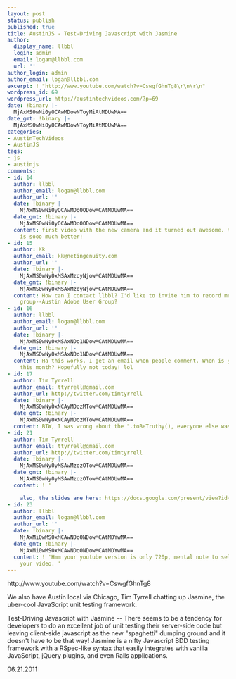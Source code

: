```yaml
---
layout: post
status: publish
published: true
title: AustinJS - Test-Driving Javascript with Jasmine
author:
  display_name: llbbl
  login: admin
  email: logan@llbbl.com
  url: ''
author_login: admin
author_email: logan@llbbl.com
excerpt: ! "http://www.youtube.com/watch?v=CswgfGhnTg8\r\n\r\n"
wordpress_id: 69
wordpress_url: http://austintechvideos.com/?p=69
date: !binary |-
  MjAxMS0wNi0yOCAwMDowNToyMiAtMDUwMA==
date_gmt: !binary |-
  MjAxMS0wNi0yOCAwMDowNToyMiAtMDUwMA==
categories:
- AustinTechVideos
- AustinJS
tags:
- js
- austinjs
comments:
- id: 14
  author: llbbl
  author_email: logan@llbbl.com
  author_url: ''
  date: !binary |-
    MjAxMS0wNi0yOCAwMDo0ODowMCAtMDUwMA==
  date_gmt: !binary |-
    MjAxMS0wNi0yOCAwMDo0ODowMCAtMDUwMA==
  content: first video with the new camera and it turned out awesome. the image quality
    is sooo much better!
- id: 15
  author: Kk
  author_email: kk@netingenuity.com
  author_url: ''
  date: !binary |-
    MjAxMS0wNy0xMSAxMzoyNjowMCAtMDUwMA==
  date_gmt: !binary |-
    MjAxMS0wNy0xMSAxMzoyNjowMCAtMDUwMA==
  content: How can I contact llbbl? I'd like to invite him to record meetings of our
    group--Austin Adobe User Group?
- id: 16
  author: llbbl
  author_email: logan@llbbl.com
  author_url: ''
  date: !binary |-
    MjAxMS0wNy0xMSAxNDo1NDowMCAtMDUwMA==
  date_gmt: !binary |-
    MjAxMS0wNy0xMSAxNDo1NDowMCAtMDUwMA==
  content: Ha this works. I get an email when people comment. When is your meeting
    this month? Hopefully not today! lol
- id: 17
  author: Tim Tyrrell
  author_email: ttyrrell@gmail.com
  author_url: http://twitter.com/timtyrrell
  date: !binary |-
    MjAxMS0wNy0xNCAyMDozMTowMCAtMDUwMA==
  date_gmt: !binary |-
    MjAxMS0wNy0xNCAyMDozMTowMCAtMDUwMA==
  content: BTW, I was wrong about the ".toBeTruthy(), everyone else was right. https://github.com/pivotal/jasmine/blob/ff8b9d8375c1b8bb80c1fdd9bd552b60d84e08e0/src/Matchers.js#L178
- id: 21
  author: Tim Tyrrell
  author_email: ttyrrell@gmail.com
  author_url: http://twitter.com/timtyrrell
  date: !binary |-
    MjAxMS0wNy0yMSAwMzozOTowMCAtMDUwMA==
  date_gmt: !binary |-
    MjAxMS0wNy0yMSAwMzozOTowMCAtMDUwMA==
  content: ! '

    also, the slides are here: https://docs.google.com/present/view?id=dgksv9fp_30hfr93wgb'
- id: 23
  author: llbbl
  author_email: logan@llbbl.com
  author_url: ''
  date: !binary |-
    MjAxMi0wMS0xMCAwNDo0NDowMCAtMDYwMA==
  date_gmt: !binary |-
    MjAxMi0wMS0xMCAwNDo0NDowMCAtMDYwMA==
  content: ! 'Hmm your youtube version is only 720p, mental note to self to reexport
    your video. '
---
```

<p>http://www.youtube.com/watch?v=CswgfGhnTg8</p>
<p><a id="more"></a><a id="more-69"></a></p>
<p>We also have Austin local via Chicago, Tim Tyrrell chatting up Jasmine, the uber-cool JavaScript unit testing framework.</p>
<p>Test-Driving Javascript with Jasmine -- There seems to be a tendency for developers to do an excellent job of unit testing their server-side code but leaving client-side javascript as the new "spaghetti" dumping ground and it doesn't have to be that way! Jasmine is a nifty Javascript BDD testing framework with a RSpec-like syntax that easily integrates with vanilla JavaScript, jQuery plugins, and even Rails applications.</p>
<p>06.21.2011</p>
